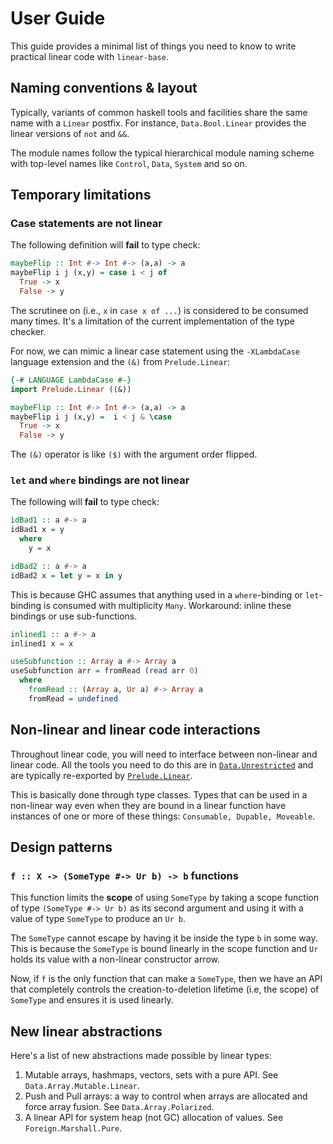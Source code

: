 # User Guide

This guide provides a minimal list of things you need to know to write
practical linear code with `linear-base`.

## Naming conventions & layout

Typically, variants of common haskell tools and facilities
share the same name with a `Linear` postfix. For instance,
`Data.Bool.Linear` provides the linear versions of `not`
and `&&`.

The module names follow the typical hierarchical module
naming scheme with top-level names like `Control`, `Data`, `System`
and so on.

## Temporary limitations

### Case statements are not linear

The following definition will **fail** to type check:

```haskell
maybeFlip :: Int #-> Int #-> (a,a) -> a
maybeFlip i j (x,y) = case i < j of
  True -> x
  False -> y
```

The scrutinee on (i.e., `x` in `case x of ...`) is considered to be
consumed many times. It's a limitation of the current implementation
of the type checker.

For now, we can mimic a linear case statement using the
`-XLambdaCase` language extension and the `(&)` from `Prelude.Linear`:

```haskell
{-# LANGUAGE LambdaCase #-}
import Prelude.Linear ((&))

maybeFlip :: Int #-> Int #-> (a,a) -> a
maybeFlip i j (x,y) =  i < j & \case
  True -> x
  False -> y
```

The `(&)` operator is like `($)` with the argument order flipped.

### `let` and `where` bindings are not linear

The following will **fail** to type check:

```haskell
idBad1 :: a #-> a
idBad1 x = y
  where
    y = x

idBad2 :: a #-> a
idBad2 x = let y = x in y
```

This is because GHC assumes that anything used in a `where`-binding or
`let`-binding is consumed with multiplicity `Many`. Workaround: inline
these bindings or use sub-functions.

```haskell
inlined1 :: a #-> a
inlined1 x = x

useSubfunction :: Array a #-> Array a
useSubfunction arr = fromRead (read arr 0)
  where
    fromRead :: (Array a, Ur a) #-> Array a
    fromRead = undefined
```

## Non-linear and linear code interactions

Throughout linear code, you will need to interface between non-linear
and linear code. All the tools you need to do this are in
[`Data.Unrestricted`] and are typically re-exported by
[`Prelude.Linear`].

This is basically done through type classes. Types that can be used in
a non-linear way even when they are bound in a linear function have
instances of one or more of these things: `Consumable, Dupable,
Moveable`.

## Design patterns

### `f :: X -> (SomeType #-> Ur b) -> b` functions

This function limits the **scope** of using `SomeType` by taking
a scope function of type `(SomeType #-> Ur b)`
as its second argument and using it with a value of type `SomeType` to
produce an `Ur b`.

The `SomeType` cannot escape by having it be inside the type `b` 
in some way. This is because the `SomeType` is bound linearly in the scope
function and `Ur` holds its value with a non-linear constructor
arrow.

Now, if `f` is the only function that can make a `SomeType`,
then we have an API that completely controls the creation-to-deletion
lifetime (i.e, the scope) of `SomeType` and ensures it is used linearly.

## New linear abstractions

Here's a list of new abstractions made possible by linear types:

1. Mutable arrays, hashmaps, vectors, sets with a pure API. See
   `Data.Array.Mutable.Linear`.
2. Push and Pull arrays: a way to control when arrays are allocated
   and force array fusion. See `Data.Array.Polarized`.
3. A linear API for system heap (not GC) allocation of values. See
   `Foreign.Marshall.Pure`.

[`Data.Unrestricted`]: ../src/Data/Unrestricted/Linear.hs
[`Prelude.Linear`]: ../src/Prelude/Linear.hs
